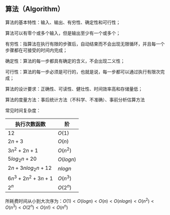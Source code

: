 

## 算法（Algorithm）

算法的基本特性：输入、输出、有穷性、确定性和可行性；

算法可以有零个或多个输入，但是输出至少有一个或多个；

有穷性：指算法在执行有限的步骤后，自动结束而不会出现无限循环，并且每一个步骤都在可接受的时间内完成；

确定性：算法的每一步都具有确定的含义，不会出现二义性；

可行性：算法的每一步必须是可行的，也就是说，每一步都可以通过执行有限次完成；



算法的设计要求：正确性、可读性、健壮性、时间效率高和存储量低；

算法的度量方法：事后统计方法（不科学、不准确）、事前分析估算方法

常见时间复杂度：

| 执行次数函数     | 阶        |
| ---------------- | --------- |
| $12$             | $O(1)$    |
| $2n+3$           | $O(n)$    |
| $3n^2+2n+1$      | $O(n^2)$  |
| $5log_2{n}+20$   | $O(logn)$ |
| $2n+3nlog_2n+12$ | $nlogn$   |
| $6n^3+2n^2+3n+1$ | $O(n^3)$  |
| $2^n$            | $O(2^n)$  |

所耗费时间从小到大次序为：$O(1)<O(logn)<O(n)<O(nlogn)<O(n^2)<O(n^3)<O(2^n)<O(n!)<O(n^n)$




